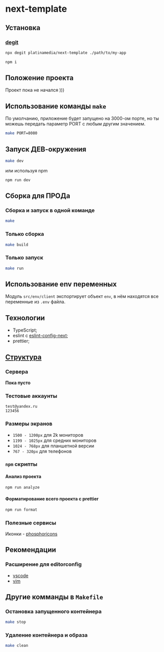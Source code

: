 # next-template

## Установка

### [degit](https://github.com/Rich-Harris/degit)

```bash
npx degit platinamedia/next-template ./path/to/my-app
```

```bash
npm i
```

## Положение проекта

Проект пока не начался )))

## Использование команды `make`

По умолчанию, приложение будет запущено на 3000-ом порте, но ты можешь передать параметр PORT с любым другим значением.

```bash
make PORT=8080
```

## Запуск ДЕВ-окружения

```bash
make dev
```

или используя npm

```bash
npm run dev
```

## Сборка для ПРОДа

### Сборка и запуск в одной команде

```bash
make
```

### Только сборка

```bash
make build
```

### Только запуск

```bash
make run
```

## Использование env переменных

Модуль `src/env/client` экспортирует объект `env`, в нём находятся все переменные из `.env` файла.

## Технологии

- TypeScript;
- eslint c [eslint-config-next](https://npmjs.com/package/eslint-config-next);
- prettier;

## [Структура](https://github.com/platinamedia/frontend_dock)

### Сервера

**Пока пусто**

### Тестовые аккаунты

```
test@yandex.ru
123456
```

### Размеры экранов

- `1500 - 1200px` для 2k мониторов
- `1199 - 1025px` для средних мониторов
- `1024 - 768px` для планшетной версии
- `767 - 320px` для телефонов

### `npm` скрипты

#### Анализ проекта

```bash
npm run analyze
```

#### Форматирование всего проекта с prettier

```bash
npm run format
```

### Полезные сервисы

Иконки - [phosphoricons](https://phosphoricons.com)

## Рекомендации

### Расширение для editorconfig

- [vscode](https://marketplace.visualstudio.com/items?itemName=EditorConfig.EditorConfig)
- [vim](https://github.com/editorconfig/editorconfig-vim)

## Другие комманды в `Makefile`

### Остановка запущенного контейнера

```bash
make stop
```

### Удаление контейнера и образа

```bash
make clean
```
